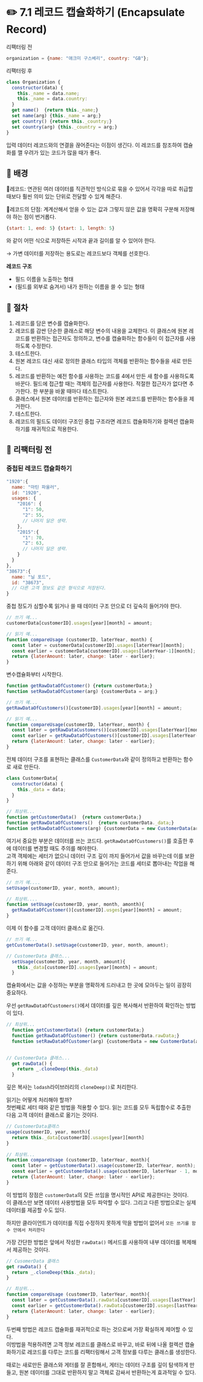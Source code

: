 # ✏️ 7.1 레코드 캡슐화하기 (Encapsulate Record)

리팩터링 전

```javascript
organization = {name: "애크미 구스베리", country: "GB"};
```

리팩터링 후

```javascript
class Organization {
  constructor(data) {
    this._name = data.name;
    this._name = data.country:
  }
  get name()  {return this._name;}
  set name(arg) {this._name = arg;}
  get country() {return this._country;}
  set country(arg) {this._country = arg;}
}
```

입력 데이터 레코드와의 연결을 끊어준다는 이점이 생긴다. 이 레코드를 참조하여 캡슐화를 깰 우려가 있는 코드가 많을 때가 좋다.

## 🧷 배경

📍레코드: 연관된 여러 데이터를 직관적인 방식으로 묶을 수 있어서 각각을 따로 취급할 때보다 훨씬 의미 있는 단위로 전달할 수 있게 해준다.&#x20;

📍레코드의 단점: 계계산해서 얻을 수 있는 값과 그렇지 않은 값을 명확히 구분해 저장해야 하는 점이 번거롭다. &#x20;

```javascript
{start: 1, end: 5} {start: 1, length: 5} 
```

와 같이 어떤 식으로 저장하든 시작과 끝과 길이를 알 수 있어야 한다.

→ 가변 데이터를 저장하는 용도로는 레코드보다 객체를 선호한다.



**레코드 구조**

* 필드 이름을 노출하는 형태
* (필드를 외부로 숨겨서) 내가 원하는 이름을 쓸 수 있는 형태

## 🧷 절차

1. 레코드를 담은 변수를 캡슐화한다.
2. 레코드를 감싼 단순한 클래스로 해당 변수의 내용을 교체한다. 이 클래스에 원본 레코드를 반환하는 접근자도 정의하고, 변수를 캡슐화하는 함수들이 이 접근자를 사용하도록 수정한다.
3. 테스트한다.
4. 원본 레코드 대신 새로 정의한 클래스 타입의 객체를 반환하는 함수들을 새로 만든다.
5. 레코드를 반환하는 예전 함수를 사용하는 코드를 4에서 만든 새 함수를 사용하도록 바꾼다. 필드에 접근할 때는 객체의 접근자를 사용한다. 적절한 접근자가 없다면 추가한다. 한 부분을 바꿀 때마다 테스트한다.
6. 클래스에서 원본 데이터를 반환하는 접근자와 원본 레코드를 반환하는 함수들을 제거한다.
7. 테스트한다.
8. 레코드의 필드도 데이터 구조인 중첩 구조라면 레코드 캡슐화하기와 컬렉션 캡슐화하기를 재귀적으로 적용한다.

## 🧷 리팩터링 전

### 중첩된 레코드 캡슐화하기

```javascript
"1920":{
  name: "마틴 파울러",
  id: "1920",
  usages: {
    "2016": {
      "1": 50,
      "2": 55,
      // 나머지 달은 생략.
    },
    "2015":{
      "1": 70,
      "2": 63,
      // 나머지 달은 생략.
    }
  }
},
"38673":{
  name: "닐 포드",
  id: "38673",
  // 다른 고객 정보도 같은 형식으로 저장된다.
}
```

중첩 정도가 심할수록 읽거나 쓸 때 데이터 구조 안으로 더 깊숙히 들어가야 한다.&#x20;

```javascript
// 쓰기 예...
customerData[customerID].usages[year][month] = amount;

// 읽기 예...
function compareUsage (customerID, laterYear, month) {
  const later = customerData[customerID].usages[laterYear][month];
  const earlier = customerData[customerID].usages[laterYear-1][month];
  return {laterAmount: later, change: later - earlier};
}
```

변수캡슐화부터 시작한다.

```javascript
function getRawDataOfCustomer() {return customerData;}
function setRawDataOfCustomer(arg) {customerData = arg;}

// 쓰기 예...
getRawDataOfCustomers()[customerID].usages[year][month] = amount;

// 읽기 예...
function compareUsage(customerID, laterYear, month) {
  const later = getRawDataCustomers()[customerID].usages[laterYear][month];
  const earlier = getRawDataOfCustomers()[customerID].usages[laterYear-1][month];
  return {laterAmount: later, change: later - earlier};
}
```

전체 데이터 구조를 표현하는 클래스를 `CustomerData`와 같이 정의하고 반환하는 함수로 새로 만든다.

```javascript
class CustomerData{
  constructor(data) {
    this._data = data;
  }
}

// 최상위...
function getCustomerData()  {return customerData;}
function getRawDataOfCustomers()  {return customerData._data;}
function setRawDataOfCustomers(arg) {customerData = new CustomerData(arg);}
```

여기서 중요한 부분은 데이터를 쓰는 코드다. `getRawDataOfCustomers()`를 호출한 후에 데이터를 변경할 때도 주의를 해야한다.\
고객 객체에는 세터가 없으니 데이터 구조 깊이 까지 들어가서 값을 바꾸는데 이를 보완하기 위해 아래와 같이 데이터 구조 안으로 들어가는 코드를 세터로 뽑아내는 작업을 해준다.

```javascript
// 쓰기 예....
setUsage(customerID, year, month, amount);

// 최상위....
function setUsage(customerID, year, month, amonth){
  getRawDataOfCustomer()[customerID].usges[year][month] = amount;
}
```

이제 이 함수를 고객 데이터 클래스로 옮긴다.&#x20;

```javascript
// 쓰기 예...
getCustomerData().setUsage(customerID, year, month, amount);

// CustomerData 클래스...
  setUsage(customerID, year, month, amount){
    this._data[customerID].usages[year][month] = amount;
  }
```

캡슐화에서는 값을 수정하는 부분을 명확하게 드러내고 한 곳에 모아두는 일이 굉장히 중요하다.&#x20;

우선 `getRawDataOfCustomers()`에서 데이터를 깊은 복사해서 반환하여 확인하는 방법이 있다.

```javascript
// 최상위...
  function getCustomerData() {return customerData;}
  function getRawDataOfCustomer() {return customerData.rawData;}
  function setRawDataOfCustomer(arg) {customerData = new CustomerData(arg);}
  

// CustomerData 클래스...
  get rawData() {
    return _.cloneDeep(this._data)
  }
```

깊은 복사는 `lodash`라이브러리의 `cloneDeep()`로 처리한다.

읽기는 어떻게 처리해야 할까?\
첫번째로 세터 때와 같은 방법을 적용할 수 있다. 읽는 코드를 모두 독립함수로 추출한 다음 고객 데이터 클래스로 옮기는 것이다.&#x20;

```javascript
// CustomerData클래스
usage(customerID, year, month){
  return this._data[customerID].usages[year][month]
}
  
// 최상위...
function compareUsage (customerID, laterYear, month){
  const later = getCustomerData().usage(customerID, laterYear, month);
  const earlier = getCustomerData().usage(customerID, laterYear - 1, month);
  return {laterAmount: later, change: later - earlier};
}
```

이 방법의 장점은 `customerData`의 모든 쓰임을 명시적인 API로 제공한다는 것이다.\
이 클래스만 보면 데이터 사용방법을 모두 파악할 수 있다. 그리고 다른 방법으로는 실제 데이터를 제공할 수도 있다.

하지만 클라이언트가 데이터를 직접 수정하지 못하게 막을 방법이 없어서 `모든 쓰기를 함수 안에서 처리한다`

가장 간단한 방법은 앞에서 작성한 `rawData()` 메서드를 사용하여 내부 데이터를 복제해서 제공하는 것이다.

```javascript
// CusomerData 클래스
get rawData() {
  return _.cloneDeep(this._data);
}

// 최상위...
function compareUsage (customerID, laterYear, month){
  const later = getCustomerData().rawData[customerID].usages[lastYear][month];
  const earlier = getCustomerData().rawData[customerID].usages[lastYear - 1][month];
  return {laterAmount: later, change: later - earlier};
}
```

두번째 방법은 레코드 캡슐화를 재귀적으로 하는 것으로써 가장 확실하게 제어할 수 있다.\
이방법을 적용하려면 고객 정보 레코드를 클래스로 바꾸고, 바로 뒤에 나올 컬렉션 캡슐화하기로 레코드를 다루는 코드를 리팩터링해서 고객 정보를 다루는 클래스를 생성한다.

때로는 새로만든 클래스와 게터를 잘 혼합해서, 게터는 데이터 구조를 깊이 탐색하게 만들고, 원본 데이터를 그대로 반환하지 말고 객체로 감싸서 반환하는게 효과적일 수 있다.



